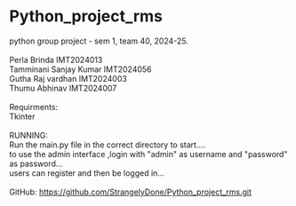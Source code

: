 # Python_project_rms
python group project - sem 1, team 40, 2024-25.
<br>
<br>
Perla Brinda                       IMT2024013
<br>
Tamminani Sanjay Kumar             IMT2024056
<br>
Gutha Raj vardhan                  IMT2024003
<br>
Thumu Abhinav                      IMT2024007
<br>
<br>
Requirments:
<br>
    Tkinter
<br>
<br>
RUNNING:
<br>
Run the main.py file in the correct directory to start....
<br>
to use the admin interface ,login with "admin" as username and "password" as password...
<br>
users can register and then be logged in...
<br>
<br>
GitHub:    https://github.com/StrangelyDone/Python_project_rms.git